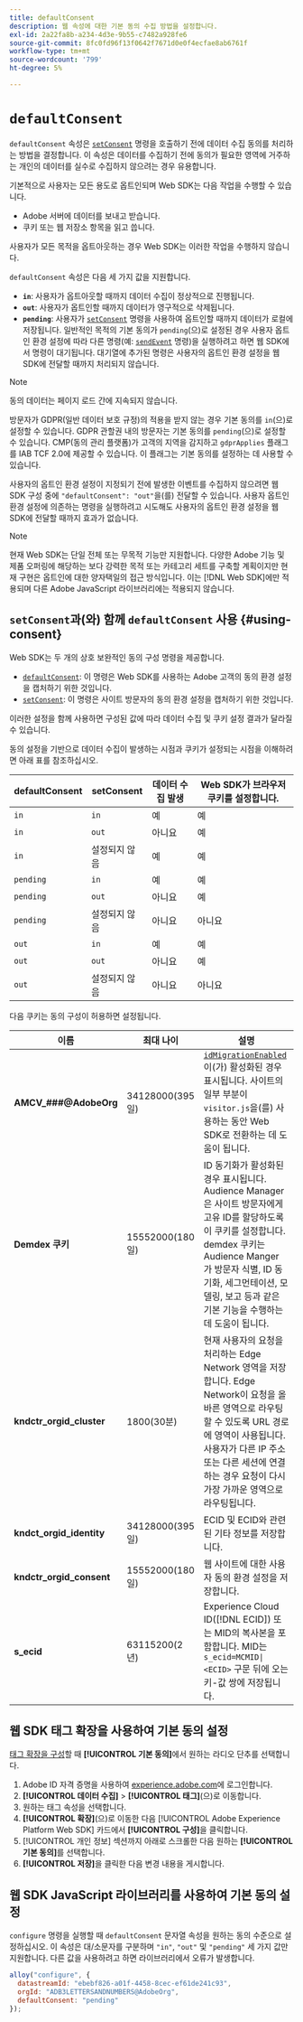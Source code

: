 ```yaml
---
title: defaultConsent
description: 웹 속성에 대한 기본 동의 수집 방법을 설정합니다.
exl-id: 2a22fa8b-a234-4d3e-9b55-c7482a928fe6
source-git-commit: 8fc0fd96f13f0642f7671d0e0f4ecfae8ab6761f
workflow-type: tm+mt
source-wordcount: '799'
ht-degree: 5%

---
```



# `defaultConsent`

`defaultConsent` 속성은 [`setConsent`](../setconsent.md) 명령을 호출하기 전에 데이터 수집 동의를 처리하는 방법을 결정합니다. 이 속성은 데이터를 수집하기 전에 동의가 필요한 영역에 거주하는 개인의 데이터를 실수로 수집하지 않으려는 경우 유용합니다.

기본적으로 사용자는 모든 용도로 옵트인되며 Web SDK는 다음 작업을 수행할 수 있습니다.

* Adobe 서버에 데이터를 보내고 받습니다.
* 쿠키 또는 웹 저장소 항목을 읽고 씁니다.

사용자가 모든 목적을 옵트아웃하는 경우 Web SDK는 이러한 작업을 수행하지 않습니다.

`defaultConsent` 속성은 다음 세 가지 값을 지원합니다.

* **`in`**: 사용자가 옵트아웃할 때까지 데이터 수집이 정상적으로 진행됩니다.
* **`out`**: 사용자가 옵트인할 때까지 데이터가 영구적으로 삭제됩니다.
* **`pending`**: 사용자가 [`setConsent`](../setconsent.md) 명령을 사용하여 옵트인할 때까지 데이터가 로컬에 저장됩니다. 일반적인 목적의 기본 동의가 `pending`(으)로 설정된 경우 사용자 옵트인 환경 설정에 따라 다른 명령(예: [`sendEvent`](../sendevent/overview.md) 명령)을 실행하려고 하면 웹 SDK에서 명령이 대기됩니다. 대기열에 추가된 명령은 사용자의 옵트인 환경 설정을 웹 SDK에 전달할 때까지 처리되지 않습니다.

>[!NOTE]
>
> 동의 데이터는 페이지 로드 간에 지속되지 않습니다.

방문자가 GDPR(일반 데이터 보호 규정)의 적용을 받지 않는 경우 기본 동의를 `in`(으)로 설정할 수 있습니다. GDPR 관할권 내의 방문자는 기본 동의를 `pending`(으)로 설정할 수 있습니다. CMP(동의 관리 플랫폼)가 고객의 지역을 감지하고 `gdprApplies` 플래그를 IAB TCF 2.0에 제공할 수 있습니다. 이 플래그는 기본 동의를 설정하는 데 사용할 수 있습니다.

사용자의 옵트인 환경 설정이 지정되기 전에 발생한 이벤트를 수집하지 않으려면 웹 SDK 구성 중에 `"defaultConsent": "out"`을(를) 전달할 수 있습니다. 사용자 옵트인 환경 설정에 의존하는 명령을 실행하려고 시도해도 사용자의 옵트인 환경 설정을 웹 SDK에 전달할 때까지 효과가 없습니다.

>[!NOTE]
>
>현재 Web SDK는 단일 전체 또는 무목적 기능만 지원합니다. 다양한 Adobe 기능 및 제품 오퍼링에 해당하는 보다 강력한 목적 또는 카테고리 세트를 구축할 계획이지만 현재 구현은 옵트인에 대한 양자택일의 접근 방식입니다.  이는 [!DNL Web SDK]에만 적용되며 다른 Adobe JavaScript 라이브러리에는 적용되지 않습니다.

## `setConsent`과(와) 함께 `defaultConsent` 사용 {#using-consent}

Web SDK는 두 개의 상호 보완적인 동의 구성 명령을 제공합니다.

* [`defaultConsent`](defaultconsent.md): 이 명령은 Web SDK를 사용하는 Adobe 고객의 동의 환경 설정을 캡처하기 위한 것입니다.
* [`setConsent`](../setconsent.md): 이 명령은 사이트 방문자의 동의 환경 설정을 캡처하기 위한 것입니다.

이러한 설정을 함께 사용하면 구성된 값에 따라 데이터 수집 및 쿠키 설정 결과가 달라질 수 있습니다.

동의 설정을 기반으로 데이터 수집이 발생하는 시점과 쿠키가 설정되는 시점을 이해하려면 아래 표를 참조하십시오.

| defaultConsent | setConsent | 데이터 수집 발생 | Web SDK가 브라우저 쿠키를 설정합니다. |
|---------|----------|---------|---------|
| `in` | `in` | 예 | 예 |
| `in` | `out` | 아니요 | 예 |
| `in` | 설정되지 않음 | 예 | 예 |
| `pending` | `in` | 예 | 예 |
| `pending` | `out` | 아니요 | 예 |
| `pending` | 설정되지 않음 | 아니요 | 아니요 |
| `out` | `in` | 예 | 예 |
| `out` | `out` | 아니요 | 예 |
| `out` | 설정되지 않음 | 아니요 | 아니요 |

다음 쿠키는 동의 구성이 허용하면 설정됩니다.

| 이름 | 최대 나이 | 설명 |
|---|---|---|
| **AMCV_###@AdobeOrg** | 34128000(395일) | [`idMigrationEnabled`](../configure/idmigrationenabled.md)이(가) 활성화된 경우 표시됩니다. 사이트의 일부 부분이 `visitor.js`을(를) 사용하는 동안 Web SDK로 전환하는 데 도움이 됩니다. |
| **Demdex 쿠키** | 15552000(180일) | ID 동기화가 활성화된 경우 표시됩니다. Audience Manager은 사이트 방문자에게 고유 ID를 할당하도록 이 쿠키를 설정합니다. demdex 쿠키는 Audience Manger 가 방문자 식별, ID 동기화, 세그먼테이션, 모델링, 보고 등과 같은 기본 기능을 수행하는 데 도움이 됩니다. |
| **kndctr_orgid_cluster** | 1800(30분) | 현재 사용자의 요청을 처리하는 Edge Network 영역을 저장합니다. Edge Network이 요청을 올바른 영역으로 라우팅할 수 있도록 URL 경로에 영역이 사용됩니다. 사용자가 다른 IP 주소 또는 다른 세션에 연결하는 경우 요청이 다시 가장 가까운 영역으로 라우팅됩니다. |
| **kndct_orgid_identity** | 34128000(395일) | ECID 및 ECID와 관련된 기타 정보를 저장합니다. |
| **kndctr_orgid_consent** | 15552000(180일) | 웹 사이트에 대한 사용자 동의 환경 설정을 저장합니다. |
| **s_ecid** | 63115200(2년) | Experience Cloud ID([!DNL ECID]) 또는 MID의 복사본을 포함합니다. MID는 `s_ecid=MCMID\|<ECID>` 구문 뒤에 오는 키-값 쌍에 저장됩니다. |

## 웹 SDK 태그 확장을 사용하여 기본 동의 설정

[태그 확장을 구성](/help/tags/extensions/client/web-sdk/web-sdk-extension-configuration.md)할 때 **[!UICONTROL 기본 동의]**&#x200B;에서 원하는 라디오 단추를 선택합니다.

1. Adobe ID 자격 증명을 사용하여 [experience.adobe.com](https://experience.adobe.com)에 로그인합니다.
1. **[!UICONTROL 데이터 수집]** > **[!UICONTROL 태그]**(으)로 이동합니다.
1. 원하는 태그 속성을 선택합니다.
1. **[!UICONTROL 확장]**(으)로 이동한 다음 [!UICONTROL Adobe Experience Platform Web SDK] 카드에서 **[!UICONTROL 구성]**&#x200B;을 클릭합니다.
1. [!UICONTROL 개인 정보] 섹션까지 아래로 스크롤한 다음 원하는 **[!UICONTROL 기본 동의]**&#x200B;를 선택합니다.
1. **[!UICONTROL 저장]**&#x200B;을 클릭한 다음 변경 내용을 게시합니다.

## 웹 SDK JavaScript 라이브러리를 사용하여 기본 동의 설정

`configure` 명령을 실행할 때 `defaultConsent` 문자열 속성을 원하는 동의 수준으로 설정하십시오. 이 속성은 대/소문자를 구분하며 `"in"`, `"out"` 및 `"pending"` 세 가지 값만 지원합니다. 다른 값을 사용하려고 하면 라이브러리에서 오류가 발생합니다.

```js
alloy("configure", {
  datastreamId: "ebebf826-a01f-4458-8cec-ef61de241c93",
  orgId: "ADB3LETTERSANDNUMBERS@AdobeOrg",
  defaultConsent: "pending"
});
```
